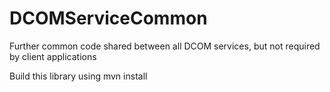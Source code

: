 # DCOMServiceCommon
Further common code shared between all DCOM services, but not required by client applications

Build this library using mvn install
